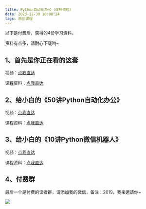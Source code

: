 ```yaml
---
title: Python自动化办公（课程资料）
date: 2023-12-30 10:08:24
tags: 原创课程
---
```


以下是付费后，获得的4份学习资料。

资料有点多，请耐心下载哟~

## 1、首先是你正在看的这套

视频：[点我直达](https://www.bilibili.com/video/BV1y54y1i78U)

课程资料：[点我直达](http://www.python4office.cn/python-course/0808/9-get-all/)

## 2、给小白的《50讲Python自动化办公》

视频：[点我直达](https://www.bilibili.com/video/BV118411R7bB/)

课程资料：[点我直达](http://www.python4office.cn/python-course/50-python-office/)


## 3、给小白的《10讲Python微信机器人》

视频：[点我直达](https://www.bilibili.com/video/BV1S84y1m7xd/)

课程资料：[点我直达](http://www.python4office.cn/python-course/10-PyOfficeRobot/20231004/)


## 4、付费群

最后一个是付费的读者群，请添加我的微信，备注：2019，我来邀请你~

![](https://www.python-office.com/assets/img/qr-code.b0c382a8.jpg)